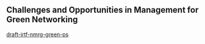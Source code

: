 ## Challenges and Opportunities in Management for Green Networking
[draft-irtf-nmrg-green-ps](https://datatracker.ietf.org/doc/draft-irtf-nmrg-green-ps/)
